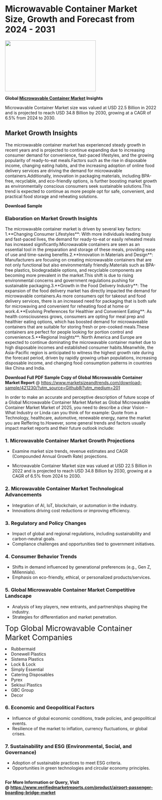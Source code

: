 <H1>Microwavable Container Market Size, Growth and Forecast from 2024 - 2031</H1><img class="aligncenter size-medium wp-image-584254" src="https://thirdeyenews.in/wp-content/uploads/2024/09/Global-Market-Research-300x168.jpeg" alt="" width="300" height="168" /><p><strong>Global&nbsp;<a href="https://www.marketsizeandtrends.com/download-sample/421230/?utm_source=Github8j?utm_medium=201">Microwavable Container Market</a> Insights</strong></p><p>Microwavable Container Market size was valued at USD 22.5 Billion in 2022 and is projected to reach USD 34.8 Billion by 2030, growing at a CAGR of 6.5% from 2024 to 2030.</p><p><h2>Market Growth Insights</h2> The microwavable container market has experienced steady growth in recent years and is projected to continue expanding due to increasing consumer demand for convenience, fast-paced lifestyles, and the growing popularity of ready-to-eat meals.Factors such as the rise in disposable income, changing eating habits, and the increasing adoption of online food delivery services are driving the demand for microwavable containers.Additionally, innovation in packaging materials, including BPA-free, recyclable, and eco-friendly options, is further boosting market growth as environmentally conscious consumers seek sustainable solutions.This trend is expected to continue as more people opt for safe, convenient, and practical food storage and reheating solutions.<p><strong>Download Sample</strong></p> <h3>Elaboration on Market Growth Insights</h3> The microwavable container market is driven by several key factors: 1.**Changing Consumer Lifestyles**: With more individuals leading busy and fast-paced lives, the demand for ready-to-eat or easily reheated meals has increased significantly.Microwavable containers are seen as an essential tool in the preparation and storage of these meals, providing ease of use and time-saving benefits.2.**Innovation in Materials and Design**: Manufacturers are focusing on creating microwavable containers that are not only functional but also environmentally friendly.Materials such as BPA-free plastics, biodegradable options, and recyclable components are becoming more prevalent in the market.This shift is due to rising environmental concerns and government regulations pushing for sustainable packaging.3.**Growth in the Food Delivery Industry**: The expansion of the food delivery market has directly impacted the demand for microwavable containers.As more consumers opt for takeout and food delivery services, there is an increased need for packaging that is both safe for microwaving and convenient for reheating food at home or work.4.**Evolving Preferences for Healthier and Convenient Eating**: As health consciousness grows, consumers are opting for meal prep and healthier eating options, which has boosted demand for microwaveable containers that are suitable for storing fresh or pre-cooked meals.These containers are perfect for people looking for portion control and convenience.5.**Regional Insights**: North America and Europe are expected to continue dominating the microwavable container market due to high disposable incomes and established consumer habits.Meanwhile, the Asia-Pacific region is anticipated to witness the highest growth rate during the forecast period, driven by rapidly growing urban populations, increasing disposable income, and changing food consumption patterns in countries like China and India.<p><span class=""><strong>Download Full PDF Sample Copy of Global Microwavable Container Market Report</strong> @ <a href="https://www.marketsizeandtrends.com/download-sample/421230/?utm_source=Github8j?utm_medium=201" target="_blank">https://www.marketsizeandtrends.com/download-sample/421230/?utm_source=Github8j?utm_medium=201</a></span></p><p>In order to make an accurate and perceptive description of future scope of a Global&nbsp;Microwavable Container Market Market as Global&nbsp;Microwavable Container Market Market of 2025, you need to describe a clear Vision &ndash; What Industry or Linda can you think of for example: Quote from a Technology, healthcare, automotive, renewable energy, name the market you are Reffering to.However, some general trends and factors usually impact market reports and their future outlook include:</p><h3>1.&nbsp;<strong>Microwavable Container Market Growth Projections</strong></h3><ul><li>Examine market size trends, revenue estimates and CAGR (Compounded Annual Growth Rate) projections.</li><li><p>Microwavable Container Market size was valued at USD 22.5 Billion in 2022 and is projected to reach USD 34.8 Billion by 2030, growing at a CAGR of 6.5% from 2024 to 2030.</p></li></ul><h3>2.&nbsp;<strong>Microwavable Container Market Technological Advancements</strong></h3><ul><li>Integration of AI, IoT, blockchain, or automation in the industry.</li><li>Innovations driving cost reductions or improving efficiency.</li></ul><h3>3.&nbsp;<strong>Regulatory and Policy Changes</strong></h3><ul><li>Impact of global and regional regulations, including sustainability and carbon-neutral goals.</li><li>Compliance challenges and opportunities tied to government initiatives.</li></ul><h3>4.&nbsp;<strong>Consumer Behavior Trends</strong></h3><ul><li>Shifts in demand influenced by generational preferences (e.g., Gen Z, Millennials).</li><li>Emphasis on eco-friendly, ethical, or personalized products/services.</li></ul><h3>5.&nbsp;<strong>Global Microwavable Container Market Competitive Landscape</strong></h3><ul><li>Analysis of key players, new entrants, and partnerships shaping the industry.</li><li>Strategies for differentiation and market penetration.</li></ul><p data-pm-slice="1 1 []"><span style="color: inherit; font-family: inherit; font-size: 25px;">Top Global Microwavable Container Market Companies</span></p><div class="" data-test-id=""><p><li>Rubbermaid</li><li> Donewell Plastics</li><li> Sistema Plastics</li><li> Lock & Lock</li><li> Simply Essential</li><li> Catering Disposables</li><li> Pyrex</li><li> Sekisui Plastics</li><li> GBC Group</li><li> Decor</li></p></div><h3>6.&nbsp;<strong>Economic and Geopolitical Factors</strong></h3><ul><li>Influence of global economic conditions, trade policies, and geopolitical events.</li><li>Resilience of the market to inflation, currency fluctuations, or global crises.</li></ul><h3>7.&nbsp;<strong>Sustainability and ESG (Environmental, Social, and Governance)</strong></h3><ul><li>Adoption of sustainable practices to meet ESG criteria.</li><li>Opportunities in green technologies and circular economy principles.</li></ul><h2><strong style="font-size: 14px;">For More Information or Query, Visit @&nbsp;</strong><a style="background-color: #ffffff; font-size: 14px;" href="https://www.marketsizeandtrends.com/report/microwavable-container-market/" target="_blank">https://www.verifiedmarketreports.com/product/airport-passenger-boarding-bridge-market</a></h2>